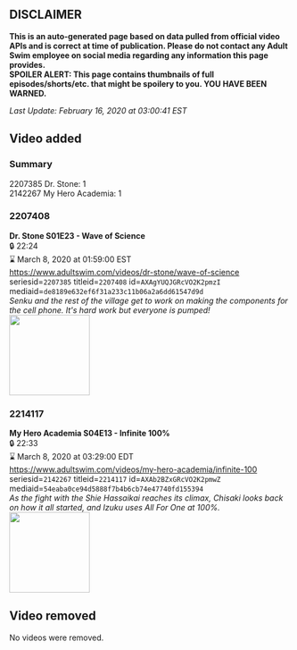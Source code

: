 ## DISCLAIMER
**This is an auto-generated page based on data pulled from official video APIs and is correct at time of publication. Please do not contact any Adult Swim employee on social media regarding any information this page provides.**  
**SPOILER ALERT: This page contains thumbnails of full episodes/shorts/etc. that might be spoilery to you. YOU HAVE BEEN WARNED.**  

_Last Update: February 16, 2020 at 03:00:41 EST_
## Video added
### Summary
2207385 Dr. Stone: 1  
2142267 My Hero Academia: 1  
### 2207408
**Dr. Stone S01E23 - Wave of Science**  
 🔒 22:24  
⌛ March 8, 2020 at 01:59:00 EST  
https://www.adultswim.com/videos/dr-stone/wave-of-science  
seriesid=`2207385` titleid=`2207408` id=`AXAgYUQJGRcVO2K2pmzI` mediaid=`de8189e632ef6f31a233c11b06a2a6dd61547d9d`  
_Senku and the rest of the village get to work on making the components for the cell phone. It's hard work but everyone is pumped!_  
<a href="https://media.cdn.adultswim.com/uploads/20200207/thumbnails/2_202711062-DrStone_123.jpg"><img src="https://media.cdn.adultswim.com/uploads/20200207/thumbnails/2_202711062-DrStone_123.jpg" height="144px" /></a>
### 2214117
**My Hero Academia S04E13 - Infinite 100%**  
 🔒 22:33  
⌛ March 8, 2020 at 03:29:00 EDT  
https://www.adultswim.com/videos/my-hero-academia/infinite-100  
seriesid=`2142267` titleid=`2214117` id=`AXAb2BZxGRcVO2K2pmwZ` mediaid=`54eaba0ce94d5888f7b4b6cb74e47740fd155394`  
_As the fight with the Shie Hassaikai reaches its climax, Chisaki looks back on how it all started, and Izuku uses All For One at 100%._  
<a href="https://media.cdn.adultswim.com/uploads/20200206/thumbnails/2_20261351467-myheroacademia_076.jpg"><img src="https://media.cdn.adultswim.com/uploads/20200206/thumbnails/2_20261351467-myheroacademia_076.jpg" height="144px" /></a>
## Video removed
No videos were removed.  
